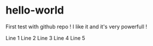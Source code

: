 hello-world
===========
First test with github repo !
I like it and it's very powerfull !

Line 1
Line 2
Line 3
Line 4 
Line 5
